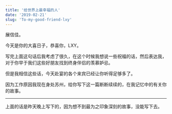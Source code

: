 ```yaml
---
title: '给世界上最幸福的人'
date: '2019-02-21'
slug: 'To-my-good-friend-lxy'
---
```


展信佳。

今天是你的大喜日子，恭喜你，LXY。

写完上面这句话后我考虑了很久，在这个时候我想说一些祝福的话，然后表达我，对于你早于我们这些好朋友找到终身伴侣的羡慕妒忌。

但是我相信这些话，今天赴宴的各个来宾已经让你听得足够多了。

因为工作原因我现在身处苏州，给你写下这一篇断断续续的，在我记忆中的有关你的故事。

----

上面的话是昨天晚上写下的，因为想不到最为之印象深刻的故事，没能写下去。
